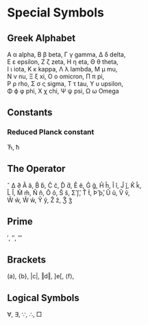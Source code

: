 # Special Symbols

## Greek Alphabet

Α   α   alpha,      Β   β   beta,       Γ   γ   gamma,      Δ   δ   delta,  
Ε   ε   epsilon,    Ζ   ζ   zeta,       Η   η   eta,        Θ   θ   theta,  
Ι   ι   iota,       Κ   κ   kappa,      Λ   λ   lambda,     Μ   μ   mu,  
Ν   ν   nu,         Ξ   ξ   xi,         Ο   ο   omicron,    Π   π   pi,  
Ρ   ρ   rho,        Σ   σ ς sigma,      Τ   τ   tau,        Υ   υ   upsilon,  
Φ   ϕ φ phi,        Χ   χ   chi,        Ψ   ψ   psi,        Ω   ω   Omega  

## Constants

### Reduced Planck constant

Ћ, ћ

## The Operator

ˆ Δ ∂
Â â, B̂ b̂, Ĉ ĉ, D̂ d̂, Ê ê, Ĝ ĝ, Ĥ ĥ, Î î, Ĵ ĵ, K̂ k̂,  
L̂ l̂, M̂ m̂, N̂ n̂, Ô ô, Ŝ ŝ, Ʃ̂ ʃ̂, T̂ t̂, Þ̂ þ̂, Û û, V̂ v̂,  
Ŵ ŵ, Ŵ ŵ, Ŷ ŷ, Ẑ ẑ, Ʒ̂ ʒ̂

## Prime

′, ″, ‴

## Brackets

(a), {b}, |c|, ‖d‖, ]e[, ⟨f⟩,

## Logical Symbols

∀, ∃, ∵, ∴, □
